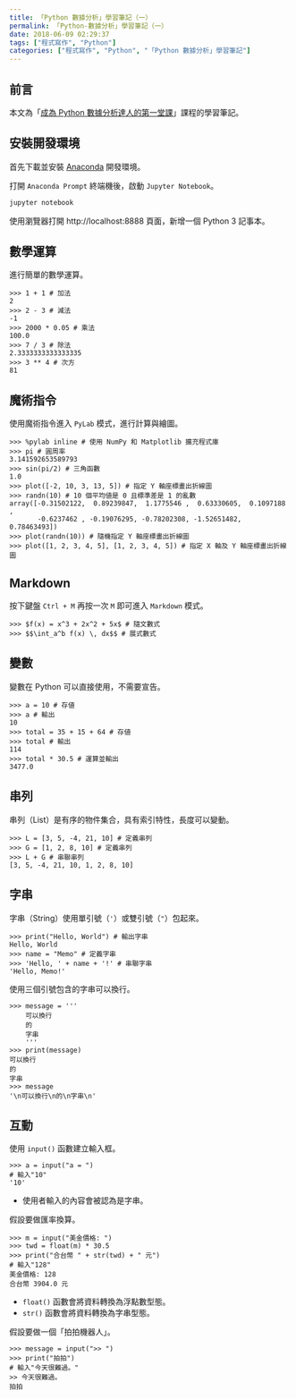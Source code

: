 ```yaml
---
title: 「Python 數據分析」學習筆記（一）
permalink: 「Python-數據分析」學習筆記（一）
date: 2018-06-09 02:29:37
tags: ["程式寫作", "Python"]
categories: ["程式寫作", "Python", "「Python 數據分析」學習筆記"]
---
```


## 前言

本文為「[成為 Python 數據分析達人的第一堂課](http://moocs.nccu.edu.tw/)」課程的學習筆記。

## 安裝開發環境

首先下載並安裝 [Anaconda](https://www.anaconda.com/download/) 開發環境。

打開 `Anaconda Prompt` 終端機後，啟動 `Jupyter Notebook`。

```BASH
jupyter notebook
```

使用瀏覽器打開 http://localhost:8888 頁面，新增一個 Python 3 記事本。

## 數學運算

進行簡單的數學運算。

```Py
>>> 1 + 1 # 加法
2
>>> 2 - 3 # 減法
-1
>>> 2000 * 0.05 # 乘法
100.0
>>> 7 / 3 # 除法
2.3333333333333335
>>> 3 ** 4 # 次方
81
```

## 魔術指令

使用魔術指令進入 `PyLab` 模式，進行計算與繪圖。

```Py
>>> %pylab inline # 使用 NumPy 和 Matplotlib 擴充程式庫
>>> pi # 圓周率
3.141592653589793
>>> sin(pi/2) # 三角函數
1.0
>>> plot([-2, 10, 3, 13, 5]) # 指定 Y 軸座標畫出折線圖
>>> randn(10) # 10 個平均値是 0 且標準差是 1 的亂數
array([-0.31502122,  0.89239847,  1.1775546 ,  0.63330605,  0.1097188 ,
       -0.6237462 , -0.19076295, -0.78202308, -1.52651482,  0.78463493])
>>> plot(randn(10)) # 隨機指定 Y 軸座標畫出折線圖
>>> plot([1, 2, 3, 4, 5], [1, 2, 3, 4, 5]) # 指定 X 軸及 Y 軸座標畫出折線圖
```

## Markdown

按下鍵盤 `Ctrl + M` 再按一次 `M` 即可進入 `Markdown` 模式。

```Py
>>> $f(x) = x^3 + 2x^2 + 5x$ # 隨文數式
>>> $$\int_a^b f(x) \, dx$$ # 展式數式
```

## 變數

變數在 Python 可以直接使用，不需要宣告。

```Py
>>> a = 10 # 存値
>>> a # 輸出
10
>>> total = 35 + 15 + 64 # 存値
>>> total # 輸出
114
>>> total * 30.5 # 運算並輸出
3477.0
```

## 串列

串列（List）是有序的物件集合，具有索引特性，長度可以變動。

```Py
>>> L = [3, 5, -4, 21, 10] # 定義串列
>>> G = [1, 2, 8, 10] # 定義串列
>>> L + G # 串聯串列
[3, 5, -4, 21, 10, 1, 2, 8, 10]
```

## 字串

字串（String）使用單引號（`'`）或雙引號（`"`）包起來。

```Py
>>> print("Hello, World") # 輸出字串
Hello, World
>>> name = "Memo" # 定義字串
>>> 'Hello, ' + name + '!' # 串聯字串
'Hello, Memo!'
```

使用三個引號包含的字串可以換行。

```Py
>>> message = '''
    可以換行
    的
    字串
    '''
>>> print(message)
可以換行
的
字串
>>> message
'\n可以換行\n的\n字串\n'
```

## 互動

使用 `input()` 函數建立輸入框。

```Py
>>> a = input("a = ")
# 輸入"10"
'10'
```

- 使用者輸入的內容會被認為是字串。

假設要做匯率換算。

```Py
>>> m = input("美金價格: ")
>>> twd = float(m) * 30.5
>>> print("合台幣 " + str(twd) + " 元")
# 輸入"128"
美金價格: 128
合台幣 3904.0 元
```

- `float()` 函數會將資料轉換為浮點數型態。
- `str()` 函數會將資料轉換為字串型態。

假設要做一個「拍拍機器人」。

```Py
>>> message = input(">> ")
>>> print("拍拍")
# 輸入"今天很難過。"
>> 今天很難過。
拍拍
```
